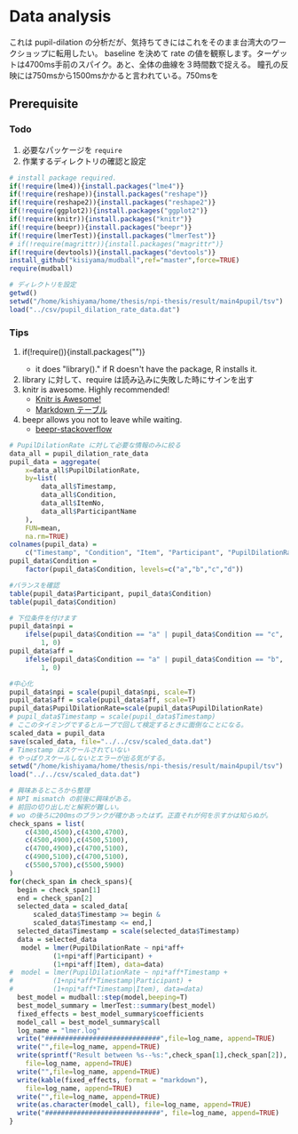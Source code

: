 # Data analysis

これは pupil-dilation の分析だが、気持ちてきにはこれをそのまま台湾大のワークショップに転用したい。
baseline を決めて rate の値を観察します。ターゲットは4700ms手前のスパイク。あと、全体の曲線を３時間数で捉える。
瞳孔の反映には750msから1500msかかると言われている。750msを

## Prerequisite

### Todo

1. 必要なパッケージを `require`
1. 作業するディレクトリの確認と設定

```R
# install package required.
if(!require(lme4)){install.packages("lme4")}
if(!require(reshape)){install.packages("reshape")}
if(!require(reshape2)){install.packages("reshape2")}
if(!require(ggplot2)){install.packages("ggplot2")}
if(!require(knitr)){install.packages("knitr")}
if(!require(beepr)){install.packages("beepr")}
if(!require(lmerTest)){install.packages("lmerTest")}
# if(!require(magrittr)){install.packages("magrittr")}
if(!require(devtools)){install.packages("devtools")}
install_github("kisiyama/mudball",ref="master",force=TRUE)
require(mudball)

# ディレクトリを設定
getwd()
setwd("/home/kishiyama/home/thesis/npi-thesis/result/main4pupil/tsv")
load("../csv/pupil_dilation_rate_data.dat")
```

### Tips

1.  if(!require(<name>)){install.packages("<name>")}
    * it does "library(<name>)." if R doesn't have the package, R installs it.
1. library に対して、require は読み込みに失敗した時にサインを出す
1. knitr is awesome. Highly recommended!
    * [Knitr is Awesome!](https://www.r-bloggers.com/knitr-is-awesome/)
    * [Markdown テーブル](https://stats.biopapyrus.jp/r/devel/md-table.html)
1. beepr allows you not to leave while waiting.
    * [beepr-stackoverflow](https://stackoverflow.com/questions/3365657/is-there-a-way-to-make-r-beep-play-a-sound-at-the-end-of-a-script)

```R
# PupilDilationRate に対して必要な情報のみに絞る
data_all = pupil_dilation_rate_data
pupil_data = aggregate(
    x=data_all$PupilDilationRate,
    by=list(
        data_all$Timestamp,
        data_all$Condition,
        data_all$ItemNo,
        data_all$ParticipantName
    ),
    FUN=mean,
    na.rm=TRUE)
colnames(pupil_data) =
    c("Timestamp", "Condition", "Item", "Participant", "PupilDilationRate")
pupil_data$Condition =
    factor(pupil_data$Condition, levels=c("a","b","c","d"))

#バランスを確認
table(pupil_data$Participant, pupil_data$Condition)
table(pupil_data$Condition)

# 下位条件を付けます
pupil_data$npi =
    ifelse(pupil_data$Condition == "a" | pupil_data$Condition == "c",
        1, 0)
pupil_data$aff =
    ifelse(pupil_data$Condition == "a" | pupil_data$Condition == "b",
        1, 0)

#中心化
pupil_data$npi = scale(pupil_data$npi, scale=T)
pupil_data$aff = scale(pupil_data$aff, scale=T)
pupil_data$PupilDilationRate=scale(pupil_data$PupilDilationRate)
# pupil_data$Timestamp = scale(pupil_data$Timestamp)
# ここのタイミングでするとループで回して検定するときに面倒なことになる。
scaled_data = pupil_data
save(scaled_data, file="../../csv/scaled_data.dat")
# Timestamp はスケールされていない
# やっぱりスケールしないとエラーが出る気がする。
setwd("/home/kishiyama/home/thesis/npi-thesis/result/main4pupil/tsv")
load("../../csv/scaled_data.dat")

# 興味あるところから整理
# NPI mismatch の前後に興味がある。
# 前回の切り出しだと解釈が難しい。
# wo の後ろに200msのブランクが確かあったはず。正直それが何を示すかは知らぬが。
check_spans = list(
    c(4300,4500),c(4300,4700),
    c(4500,4900),c(4500,5100),
    c(4700,4900),c(4700,5100),
    c(4900,5100),c(4700,5100),
    c(5500,5700),c(5500,5900)
)
for(check_span in check_spans){
  begin = check_span[1]
  end = check_span[2]
  selected_data = scaled_data[
      scaled_data$Timestamp >= begin &
      scaled_data$Timestamp <= end,]
  selected_data$Timestamp = scale(selected_data$Timestamp)
  data = selected_data
   model = lmer(PupilDilationRate ~ npi*aff+
           (1+npi*aff|Participant) +
           (1+npi*aff|Item), data=data)
#  model = lmer(PupilDilationRate ~ npi*aff*Timestamp +
#          (1+npi*aff*Timestamp|Participant) +
#          (1+npi*aff*Timestamp|Item), data=data)
  best_model = mudball::step(model,beeping=T)
  best_model_summary = lmerTest::summary(best_model)
  fixed_effects = best_model_summary$coefficients
  model_call = best_model_summary$call
  log_name = "lmer.log"
  write("#############################",file=log_name, append=TRUE)
  write("",file=log_name, append=TRUE)
  write(sprintf("Result between %s--%s:",check_span[1],check_span[2]),
    file=log_name, append=TRUE)
  write("",file=log_name, append=TRUE)
  write(kable(fixed_effects, format = "markdown"),
    file=log_name, append=TRUE)
  write("",file=log_name, append=TRUE)
  write(as.character(model_call), file=log_name, append=TRUE)
  write("#############################", file=log_name, append=TRUE)
}
```
